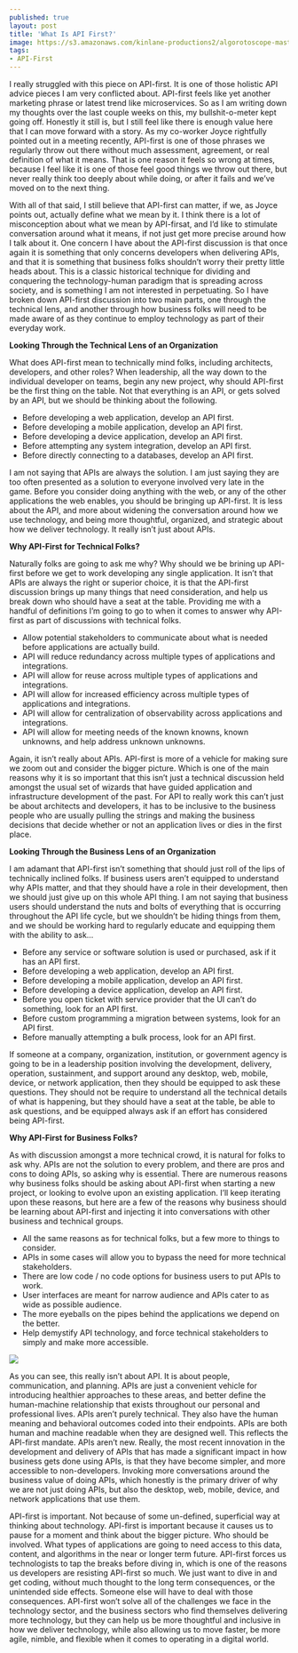 ```yaml
---
published: true
layout: post
title: 'What Is API First?'
image: https://s3.amazonaws.com/kinlane-productions2/algorotoscope-master/braceros-domingo-ulloa-docks-water-front-ships-containers.jpg
tags:
- API-First
---
```

I really struggled with this piece on API-first. It is one of those holistic API advice pieces I am very conflicted about. API-first feels like yet another marketing phrase or latest trend like microservices. So as I am writing down my thoughts over the last couple weeks on this, my bullshit-o-meter kept going off. Honestly it still is, but I still feel like there is enough value here that I can move forward with a story. As my co-worker Joyce rightfully pointed out in a meeting recently, API-first is one of those phrases we regularly throw out there without much assessment, agreement, or real definition of what it means. That is one reason it feels so wrong at times, because I feel like it is one of those feel good things we throw out there, but never really think too deeply about while doing, or after it fails and we’ve moved on to the next thing.

With all of that said, I still believe that API-first can matter, if we, as Joyce points out, actually define what we mean by it. I think there is a lot of misconception about what we mean by API-firsat, and I’d like to stimulate conversation around what it means, if not just get more precise around how I talk about it. One concern I have about the API-first discussion is that once again it is something that only concerns developers when delivering APIs, and that it is something that business folks shouldn’t worry their pretty little heads about. This is a classic historical technique for dividing and conquering the technology-human paradigm that is spreading across society, and is something I am not interested in perpetuating. So I have broken down API-first discussion into two main parts, one through the technical lens, and another through how business folks will need to be made aware of as they continue to employ technology as part of their everyday work.

**Looking Through the Technical Lens of an Organization**

What does API-first mean to technically mind folks, including architects, developers, and other roles? When leadership, all the way down to the individual developer on teams, begin any new project, why should API-first be the first thing on the table. Not that everything is an API, or gets solved by an API, but we should be thinking about the following.

*   Before developing a web application, develop an API first.
*   Before developing a mobile application, develop an API first.
*   Before developing a device application, develop an API first.
*   Before attempting any system integration, develop an API first.
*   Before directly connecting to a databases, develop an API first.

I am not saying that APIs are always the solution. I am just saying they are too often presented as a solution to everyone involved very late in the game. Before you consider doing anything with the web, or any of the other applications the web enables, you should be bringing up API-first. It is less about the API, and more about widening the conversation around how we use technology, and being more thoughtful, organized, and strategic about how we deliver technology. It really isn’t just about APIs.

**Why API-First for Technical Folks?**

Naturally folks are going to ask me why? Why should we be brining up API-first before we get to work developing any single application. It isn’t that APIs are always the right or superior choice, it is that the API-first discussion brings up many things that need consideration, and help us break down who should have a seat at the table. Providing me with a handful of definitions I’m going to go to when it comes to answer why API-first as part of discussions with technical folks.

*   Allow potential stakeholders to communicate about what is needed before applications are actually build.
*   API will reduce redundancy across multiple types of applications and integrations.
*   API will allow for reuse across multiple types of applications and integrations.
*   API will allow for increased efficiency across multiple types of applications and integrations.
*   API will allow for centralization of observability across applications and integrations.
*   API will allow for meeting needs of the known knowns, known unknowns, and help address unknown unknowns.

Again, it isn’t really about APIs. API-first is more of a vehicle for making sure we zoom out and consider the bigger picture. Which is one of the main reasons why it is so important that this isn’t just a technical discussion held amongst the usual set of wizards that have guided application and infrastructure development of the past. For API to really work this can’t just be about architects and developers, it has to be inclusive to the business people who are usually pulling the strings and making the business decisions that decide whether or not an application lives or dies in the first place.

**Looking Through the Business Lens of an Organization**

I am adamant that API-first isn’t something that should just roll of the lips of technically inclined folks. If business users aren’t equipped to understand why APIs matter, and that they should have a role in their development, then we should just give up on this whole API thing. I am not saying that business users should understand the nuts and bolts of everything that is occurring throughout the API life cycle, but we shouldn’t be hiding things from them, and we should be working hard to regularly educate and equipping them with the ability to ask…

*   Before any service or software solution is used or purchased, ask if it has an API first.
*   Before developing a web application, develop an API first.
*   Before developing a mobile application, develop an API first.
*   Before developing a device application, develop an API first.
*   Before you open ticket with service provider that the UI can’t do something, look for an API first.
*   Before custom programming a migration between systems, look for an API first.
*   Before manually attempting a bulk process, look for an API first.

If someone at a company, organization, institution, or government agency is going to be in a leadership position involving the development, delivery, operation, sustainment, and support around any desktop, web, mobile, device, or network application, then they should be equipped to ask these questions. They should not be require to understand all the technical details of what is happening, but they should have a seat at the table, be able to ask questions, and be equipped always ask if an effort has considered being API-first.

**Why API-First for Business Folks?**

As with discussion amongst a more technical crowd, it is natural for folks to ask why. APIs are not the solution to every problem, and there are pros and cons to doing APIs, so asking why is essential. There are numerous reasons why business folks should be asking about API-first when starting a new project, or looking to evolve upon an existing application. I’ll keep iterating upon these reasons, but here are a few of the reasons why business should be learning about API-first and injecting it into conversations with other business and technical groups.

*   All the same reasons as for technical folks, but a few more to things to consider.
*   APIs in some cases will allow you to bypass the need for more technical stakeholders.
*   There are low code / no code options for business users to put APIs to work.
*   User interfaces are meant for narrow audience and APIs cater to as wide as possible audience.
*   The more eyeballs on the pipes behind the applications we depend on the better.
*   Help demystify API technology, and force technical stakeholders to simply and make more accessible.

![](https://s3.amazonaws.com/kinlane-productions2/algorotoscope-master/braceros-domingo-ulloa-docks-big-cosco-ship.jpg)

As you can see, this really isn’t about API. It is about people, communication, and planning. APIs are just a convenient vehicle for introducing healthier approaches to these areas, and better define the human-machine relationship that exists throughout our personal and professional lives. APIs aren’t purely technical. They also have the human meaning and behavioral outcomes coded into their endpoints. APIs are both human and machine readable when they are designed well. This reflects the API-first mandate. APIs aren’t new. Really, the most recent innovation in the development and delivery of APIs that has made a significant impact in how business gets done using APIs, is that they have become simpler, and more accessible to non-developers. Invoking more conversations around the business value of doing APIs, which honestly is the primary driver of why we are not just doing APIs, but also the desktop, web, mobile, device, and network applications that use them.

API-first is important. Not because of some un-defined, superficial way at thinking about technology. API-first is important because it causes us to pause for a moment and think about the bigger picture. Who should be involved. What types of applications are going to need access to this data, content, and algorithms in the near or longer term future. API-first forces us technologists to tap the breaks before diving in, which is one of the reasons us developers are resisting API-first so much. We just want to dive in and get coding, without much thought to the long term consequences, or the unintended side effects. Someone else will have to deal with those consequences. API-first won’t solve all of the challenges we face in the technology sector, and the business sectors who find themselves delivering more technology, but they can help us be more thoughtful and inclusive in how we deliver technology, while also allowing us to move faster, be more agile, nimble, and flexible when it comes to operating in a digital world.